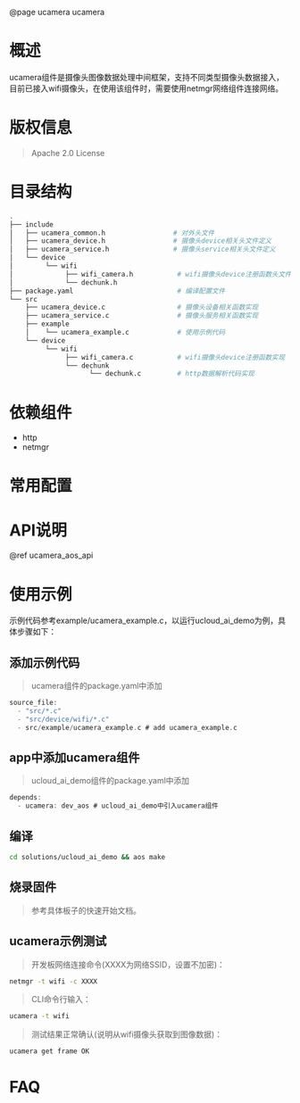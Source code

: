 @page ucamera ucamera

# 概述
ucamera组件是摄像头图像数据处理中间框架，支持不同类型摄像头数据接入，目前已接入wifi摄像头，在使用该组件时，需要使用netmgr网络组件连接网络。

# 版权信息
> Apache 2.0 License

# 目录结构
```sh
.
├── include
│   ├── ucamera_common.h                 # 对外头文件
│   ├── ucamera_device.h                 # 摄像头device相关头文件定义
│   ├── ucamera_service.h                # 摄像头service相关头文件定义
│   └── device
│        └── wifi
│             ├── wifi_camera.h           # wifi摄像头device注册函数头文件
│             └── dechunk.h
├── package.yaml                          # 编译配置文件
└── src
    ├── ucamera_device.c                  # 摄像头设备相关函数实现
    ├── ucamera_service.c                 # 摄像头服务相关函数实现
    ├── example
    │    └── ucamera_example.c            # 使用示例代码
    └── device
         └── wifi
              ├── wifi_camera.c           # wifi摄像头device注册函数实现
              └── dechunk
                    └── dechunk.c         # http数据解析代码实现
```

# 依赖组件

* http
* netmgr

# 常用配置

# API说明
@ref ucamera_aos_api

# 使用示例
示例代码参考example/ucamera_example.c，以运行ucloud_ai_demo为例，具体步骤如下：

## 添加示例代码
> ucamera组件的package.yaml中添加
```C
source_file:
  - "src/*.c"
  - "src/device/wifi/*.c"
  - src/example/ucamera_example.c # add ucamera_example.c
```

## app中添加ucamera组件
> ucloud_ai_demo组件的package.yaml中添加
```C
depends:
  - ucamera: dev_aos # ucloud_ai_demo中引入ucamera组件
```

## 编译
```sh
cd solutions/ucloud_ai_demo && aos make
```

## 烧录固件
> 参考具体板子的快速开始文档。

## ucamera示例测试
> 开发板网络连接命令(XXXX为网络SSID，设置不加密)：
```sh
netmgr -t wifi -c XXXX
```
> CLI命令行输入：
```sh
ucamera -t wifi
```
>测试结果正常确认(说明从wifi摄像头获取到图像数据)：
```sh
ucamera get frame OK
```

# FAQ
